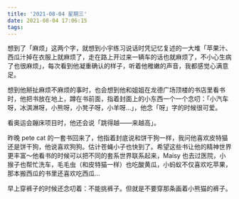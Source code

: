 ```yaml
---
title: '2021-08-04 星期三'
date: 2021-08-04 17:06:15
tags:
---
```


想到了「麻烦」这两个字，就想到小宇练习说话时凭记忆复述的一大堆「苹果汁、西瓜汁掉在衣服上就麻烦了，走在路上开过来一辆车的话也就麻烦了，不小心生病了也很麻烦」，每次看到他凝重确认的样子，听着他稚嫩的声音，我都感觉心满意足。

想到他掰扯麻烦不麻烦的事时，也会想到他和姐姐在龙德广场顶楼的书店里看书时，他把书放在地上，蹲在书前面，指着封面上的小东西一个一个念叨：「小汽车呀，冰淇淋呀，小熊呀，小凳子呀，小羊呀...」，他念「呀」字的时候很可爱。

看奥运会蹦床项目时，他还会说「跳得越——来越高」。

昨晚 pete cat 的一套书回来了，他指着封底说和饼干狗一样，我问他喜欢皮特猫还是饼干狗，他说喜欢狗狗。估计苍蝇小子也快到了。希望这些书让他的精神世界更丰富～他看书的时候可以把不同的套系世界联系起来，Maisy 也去过医院，小猴子也帮忙洗车，毛毛虫（和皮特猫一样）也吃酸黄瓜，小蚂蚁不仅喜欢吃苹果，那本搬西瓜的书里还喜欢吃西瓜...

早上穿裤子的时候还念叨着：不能挑裤子。但就是不要穿那条画着小熊猫的裤子。


